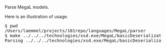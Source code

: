 Parse MegaL models.

Here is an illustration of usage.

<pre>
$ pwd
/Users/laemmel/projects/101repo/languages/MegaL/parser
$ make ../../../technologies/xsd.exe/MegaL/basicDeserialization.megal.parse
Parsing ../../../technologies/xsd.exe/MegaL/basicDeserialization.megal
</pre>
